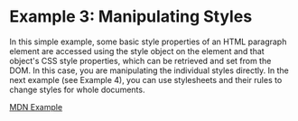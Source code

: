 # Example 3: Manipulating Styles

In this simple example, some basic style properties of an HTML paragraph element are accessed using the style object on the element and that object's CSS style properties, which can be retrieved and set from the DOM. In this case, you are manipulating the individual styles directly. In the next example (see Example 4), you can use stylesheets and their rules to change styles for whole documents.

[MDN Example](https://developer.mozilla.org/en-US/docs/Web/API/Document_Object_Model/Examples#example_3_manipulating_styles)
